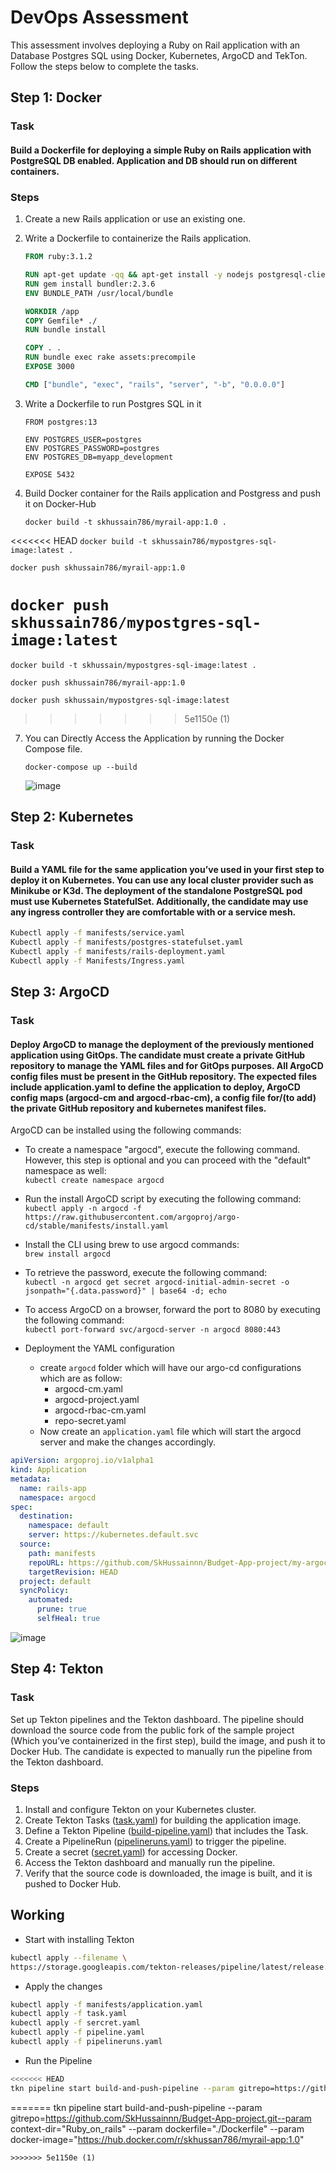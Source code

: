# DevOps Assessment

This assessment involves deploying a Ruby on Rail application with an Database Postgres SQL using Docker, Kubernetes, ArgoCD and TekTon. Follow the steps below to complete the tasks.

## Step 1: Docker
### Task
#### Build a Dockerfile for deploying a simple Ruby on Rails application with PostgreSQL DB  enabled. Application and DB should run on different containers.

### Steps
1. Create a new Rails application or use an existing one.
2. Write a Dockerfile to containerize the Rails application.
   ```Dockerfile
   FROM ruby:3.1.2

   RUN apt-get update -qq && apt-get install -y nodejs postgresql-client
   RUN gem install bundler:2.3.6
   ENV BUNDLE_PATH /usr/local/bundle

   WORKDIR /app
   COPY Gemfile* ./
   RUN bundle install

   COPY . .
   RUN bundle exec rake assets:precompile
   EXPOSE 3000

   CMD ["bundle", "exec", "rails", "server", "-b", "0.0.0.0"]

3. Write a Dockerfile to run Postgres SQL in it
   ```Dockerfile-db
   FROM postgres:13

   ENV POSTGRES_USER=postgres
   ENV POSTGRES_PASSWORD=postgres
   ENV POSTGRES_DB=myapp_development

   EXPOSE 5432
5. Build Docker container for the Rails application and Postgress and push it on Docker-Hub
   
   ```docker build -t skhussain786/myrail-app:1.0 .```
   
<<<<<<< HEAD
   ```docker build -t skhussain786/mypostgres-sql-image:latest .```
   
   ```docker push skhussain786/myrail-app:1.0```
   
   ```docker push skhussain786/mypostgres-sql-image:latest```
=======
   ```docker build -t skhussain/mypostgres-sql-image:latest .```
   
   ```docker push skhussain786/myrail-app:1.0```
   
   ```docker push skhussain/mypostgres-sql-image:latest```
>>>>>>> 5e1150e (1)
   
7. You can Directly Access the Application by running the Docker Compose file.
   
   ```docker-compose up --build```
   
   ![image](https://github.com/SkHussainnn/Budget-App-project/assets/62510989/a10ce854-a17f-45d3-91b2-6419777d7f3a)


## Step 2: Kubernetes

### Task
#### Build a YAML file for the same application you’ve used in your first step to deploy it on Kubernetes. You can use any local cluster provider such as Minikube or K3d. The deployment of the standalone PostgreSQL pod must use Kubernetes StatefulSet. Additionally, the candidate may use any ingress controller they are comfortable with or a service mesh.

```bash
Kubectl apply -f manifests/service.yaml      
Kubectl apply -f manifests/postgres-statefulset.yaml
Kubectl apply -f manifests/rails-deployment.yaml
Kubectl apply -f Manifests/Ingress.yaml
```

## Step 3: ArgoCD
### Task
#### Deploy ArgoCD to manage the deployment of the previously mentioned application using GitOps. The candidate must create a private GitHub repository to manage the YAML files and for GitOps purposes. All ArgoCD config files must be present in the GitHub repository. The expected files include application.yaml to define the application to deploy, ArgoCD config maps (argocd-cm and argocd-rbac-cm), a config file for/(to add) the private GitHub repository and kubernetes manifest files.

ArgoCD can be installed using the following commands:

- To create a namespace "argocd", execute the following command. However, this step is optional and you can proceed with the "default" namespace as well:<br>
  `kubectl create namespace argocd`

- Run the install ArgoCD script by executing the following command: <br>
  `kubectl apply -n argocd -f https://raw.githubusercontent.com/argoproj/argo-cd/stable/manifests/install.yaml`

- Install the CLI using brew to use argocd commands: <br>
  `brew install argocd`

- To retrieve the password, execute the following command: <br>
  `kubectl -n argocd get secret argocd-initial-admin-secret -o jsonpath="{.data.password}" | base64 -d; echo`

- To access ArgoCD on a browser, forward the port to 8080 by executing the following command: <br>
 `kubectl port-forward svc/argocd-server -n argocd 8080:443`

- Deployment the YAML configuration
  - create `argocd` folder which will have our argo-cd configurations which are as follow:
     - argocd-cm.yaml
     - argocd-project.yaml
     - argocd-rbac-cm.yaml
     - repo-secret.yaml
  - Now create an `application.yaml` file which will start the argocd server and make the changes accordingly.

```yaml
apiVersion: argoproj.io/v1alpha1
kind: Application
metadata:
  name: rails-app
  namespace: argocd
spec:
  destination:
    namespace: default
    server: https://kubernetes.default.svc
  source:
    path: manifests
    repoURL: https://github.com/SkHussainnn/Budget-App-project/my-argocd-repo.git
    targetRevision: HEAD
  project: default
  syncPolicy:
    automated:
      prune: true
      selfHeal: true
```
![image](https://github.com/SkHussainnn/Budget-App-project/assets/62510989/798a3163-28d9-482a-a184-ea3cfef6fd3f)

## Step 4: Tekton

### Task
Set up Tekton pipelines and the Tekton dashboard. The pipeline should download the source code from the public fork of the sample project (Which you’ve containerized in the first step), build the image, and push it to Docker Hub. The candidate is expected to manually run the pipeline from the Tekton dashboard.

### Steps
1. Install and configure Tekton on your Kubernetes cluster.
2. Create Tekton Tasks ([task.yaml](https://github.com/SkHussainnn/Budget-App-project/blob/main/manifests/tekton/task.yaml)) for building the application image.
3. Define a Tekton Pipeline ([build-pipeline.yaml](https://github.com/SkHussainnn/Budget-App-project/blob/main/manifests/tekton/pipeline.yaml)) that includes the Task.
4. Create a PipelineRun ([pipelineruns.yaml](https://github.com/SkHussainnn/Budget-App-project/blob/main/manifests/tekton/pipelineruns.yaml)) to trigger the pipeline.
5. Create a secret ([secret.yaml](https://github.com/SkHussainnn/Budget-App-project/blob/main/manifests/tekton/secret.yaml)) for accessing Docker.
6. Access the Tekton dashboard and manually run the pipeline.
7. Verify that the source code is downloaded, the image is built, and it is pushed to Docker Hub.

## Working

- Start with installing Tekton
```bash
kubectl apply --filename \
https://storage.googleapis.com/tekton-releases/pipeline/latest/release.yaml
```

- Apply the changes
```bash
kubectl apply -f manifests/application.yaml
kubectl apply -f task.yaml
kubectl apply -f sercret.yaml
kubectl apply -f pipeline.yaml
kubectl apply -f pipelineruns.yaml
```

- Run the Pipeline 
```bash
<<<<<<< HEAD
tkn pipeline start build-and-push-pipeline --param gitrepo=https://github.com/SajjanYadav/Budget-App.git --param context-dir="Ruby_on_rails" --param dockerfile="./Dockerfile" --param docker-image="https://hub.docker.com/r/sajjany/budget-app:latest"
```
=======
tkn pipeline start build-and-push-pipeline --param gitrepo=https://github.com/SkHussainnn/Budget-App-project.git--param context-dir="Ruby_on_rails" --param dockerfile="./Dockerfile" --param docker-image="https://hub.docker.com/r/skhussan786/myrail-app:1.0"
```
>>>>>>> 5e1150e (1)
